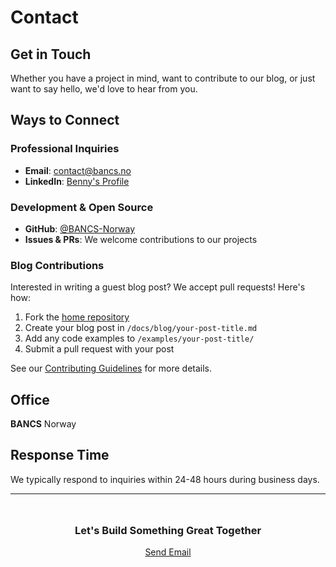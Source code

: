 # Contact

## Get in Touch

Whether you have a project in mind, want to contribute to our blog, or just want to say hello, we'd love to hear from you.

## Ways to Connect

### Professional Inquiries
- **Email**: [contact@bancs.no](mailto:contact@bancs.no)
- **LinkedIn**: [Benny's Profile](https://linkedin.com/in/virtueme)

### Development & Open Source
- **GitHub**: [@BANCS-Norway](https://github.com/BANCS-Norway)
- **Issues & PRs**: We welcome contributions to our projects

### Blog Contributions

Interested in writing a guest blog post? We accept pull requests! Here's how:

1. Fork the [home repository](https://github.com/BANCS-Norway/home)
2. Create your blog post in `/docs/blog/your-post-title.md`
3. Add any code examples to `/examples/your-post-title/`
4. Submit a pull request with your post

See our [Contributing Guidelines](https://github.com/BANCS-Norway/home/blob/main/CONTRIBUTING.md) for more details.

## Office

**BANCS**
Norway

## Response Time

We typically respond to inquiries within 24-48 hours during business days.

---

<div class="text-center mt-12">

### Let's Build Something Great Together

<a href="mailto:contact@bancs.no" class="custom-button">Send Email</a>

</div>

<style scoped>
.text-center {
  text-align: center;
}

.mt-12 {
  margin-top: 3rem;
}
</style>
